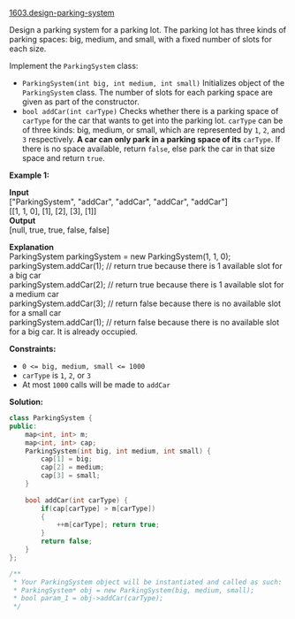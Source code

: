 [1603.design-parking-system](https://leetcode.com/problems/design-parking-system/)  

Design a parking system for a parking lot. The parking lot has three kinds of parking spaces: big, medium, and small, with a fixed number of slots for each size.

Implement the `ParkingSystem` class:

*   `ParkingSystem(int big, int medium, int small)` Initializes object of the `ParkingSystem` class. The number of slots for each parking space are given as part of the constructor.
*   `bool addCar(int carType)` Checks whether there is a parking space of `carType` for the car that wants to get into the parking lot. `carType` can be of three kinds: big, medium, or small, which are represented by `1`, `2`, and `3` respectively. **A car can only park in a parking space of its** `carType`. If there is no space available, return `false`, else park the car in that size space and return `true`.

**Example 1:**

  
**Input**  
\["ParkingSystem", "addCar", "addCar", "addCar", "addCar"\]  
\[\[1, 1, 0\], \[1\], \[2\], \[3\], \[1\]\]  
**Output**  
\[null, true, true, false, false\]  
  
**Explanation**  
ParkingSystem parkingSystem = new ParkingSystem(1, 1, 0);  
parkingSystem.addCar(1); // return true because there is 1 available slot for a big car  
parkingSystem.addCar(2); // return true because there is 1 available slot for a medium car  
parkingSystem.addCar(3); // return false because there is no available slot for a small car  
parkingSystem.addCar(1); // return false because there is no available slot for a big car. It is already occupied.  

**Constraints:**

*   `0 <= big, medium, small <= 1000`
*   `carType` is `1`, `2`, or `3`
*   At most `1000` calls will be made to `addCar`  



**Solution:**  

```cpp
class ParkingSystem {
public:
    map<int, int> m;
    map<int, int> cap;
    ParkingSystem(int big, int medium, int small) {
        cap[1] = big;
        cap[2] = medium;
        cap[3] = small;
    }
    
    bool addCar(int carType) {
        if(cap[carType] > m[carType])
        {
            ++m[carType]; return true;
        }
        return false;
    }
};

/**
 * Your ParkingSystem object will be instantiated and called as such:
 * ParkingSystem* obj = new ParkingSystem(big, medium, small);
 * bool param_1 = obj->addCar(carType);
 */
```
      